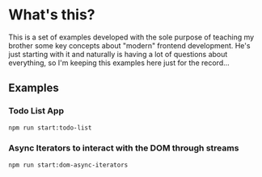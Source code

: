 # What's this?

This is a set of examples developed with the sole purpose of teaching my brother some key concepts about "modern" frontend development. He's just starting with it and naturally is having a lot of questions about everything, so I'm keeping this examples here just for the record...

## Examples

### Todo List App

```bash
npm run start:todo-list
```

### Async Iterators to interact with the DOM through streams

```bash
npm run start:dom-async-iterators
```
